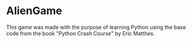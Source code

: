 # AlienGame
This game was made with the purpose of learning Python using the base code from the book "Python Crash Course" by Eric Matthes. 
